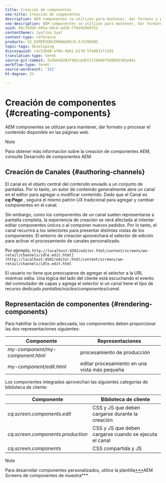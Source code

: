 ```yaml
---
title: Creación de componentes
seo-title: Creación de componentes
description: AEM componentes se utilizan para mantener, dar formato y procesar el contenido disponible en las páginas web. Siga esta página para obtener información sobre la creación de canales y la representación de componentes.
seo-description: AEM componentes se utilizan para mantener, dar formato y procesar el contenido disponible en las páginas web. Siga esta página para obtener información sobre la creación de canales y la representación de componentes.
uuid: 66c76dd5-495a-4dcb-ad18-7f8a92669752
contentOwner: Jyotika Syal
content-type: reference
products: SG_EXPERIENCEMANAGER/6.5/SCREENS
topic-tags: developing
discoiquuid: cdc530d8-ef0e-4b61-b1f0-5f4d831f1392
translation-type: tm+mt
source-git-commit: 2a3bbdd283f983cbdb5f21b606f508603385e041
workflow-type: tm+mt
source-wordcount: '331'
ht-degree: 2%

---
```



# Creación de componentes {#creating-components}

AEM componentes se utilizan para mantener, dar formato y procesar el contenido disponible en las páginas web.

>[!NOTE]
>
>Para obtener más información sobre la creación de componentes AEM, consulte Desarrollo de componentes AEM.

## Creación de Canales {#authoring-channels}

El canal es el objeto central del contenido enviado a un conjunto de pantallas. Por lo tanto, un autor de contenido generalmente abre un canal en el editor para agregar o modificar contenido. Dado que el Canal es ***cq:Page*** , seguirá el mismo patrón UX tradicional para agregar y cambiar componentes en el canal.

Sin embargo, como los componentes de un canal suelen representarse a pantalla completa, la experiencia de creación se verá afectada al intentar editar componentes únicos o al componer nuevos pedidos. Por lo tanto, el canal recurrirá a los selectores para presentar distintas vistas de los componentes. El entorno de creación aprovechará el selector de edición para activar el procesamiento de canales personalizado.

Por ejemplo, `http://localhost:4502/editor.html/content/screens/we-retail/channels/idle.edit.html](http://localhost:4502/editor.html/content/screens/we-retail/channels/idle.edit.html`

El usuario no tiene que preocuparse de agregar el selector a la URL mientras edita. Una lógica del lado del cliente está escuchando el evento del conmutador de capas y agrega el selector si un canal tiene el tipo de recurso dedicado *pantallas/núcleo/componentes/canal.*

## Representación de componentes {#rendering-components}

Para habilitar la creación adecuada, los componentes deben proporcionar las dos representaciones siguientes:

| **Componente** | **Representaciones** |
|---|---|
| *my-component/my-component.html* | procesamiento de producción |
| *my-component/edit.html* | editar procesamiento en una vista más pequeña |

Los componentes integrados aprovechan las siguientes categorías de biblioteca de cliente:

| **Componente** | **Biblioteca de cliente** |
|---|---|
| *cq.screen.components.edit* | CSS y JS que deben cargarse durante la creación |
| *cq.screen.components.production* | CSS y JS que deben cargarse cuando se ejecuta el canal |
| *cq.screen.components* | CSS compartida y JS |

>[!NOTE]
>
>Para desarrollar componentes personalizados, utilice la plantilla[***](https://github.com/Adobe-Marketing-Cloud/aem-screens-component-template)AEM Screens de componentes de muestra***.

